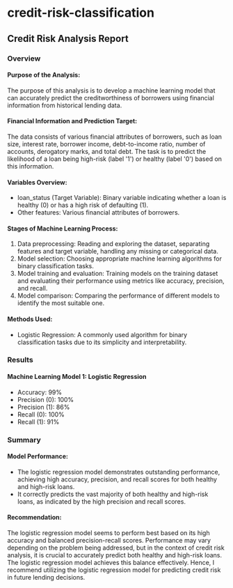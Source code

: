 # credit-risk-classification

## Credit Risk Analysis Report

### Overview

#### Purpose of the Analysis:
The purpose of this analysis is to develop a machine learning model that can accurately predict the creditworthiness of borrowers using financial information from historical lending data.

#### Financial Information and Prediction Target:
The data consists of various financial attributes of borrowers, such as loan size, interest rate, borrower income, debt-to-income ratio, number of accounts, derogatory marks, and total debt. The task is to predict the likelihood of a loan being high-risk (label '1') or healthy (label '0') based on this information.

#### Variables Overview:
* loan_status (Target Variable): Binary variable indicating whether a loan is healthy (0) or has a high risk of defaulting (1).
* Other features: Various financial attributes of borrowers.

#### Stages of Machine Learning Process:

1. Data preprocessing: Reading and exploring the dataset, separating features and target variable, handling any missing or categorical data.
2. Model selection: Choosing appropriate machine learning algorithms for binary classification tasks.
3. Model training and evaluation: Training models on the training dataset and evaluating their performance using metrics like accuracy, precision, and recall.
4. Model comparison: Comparing the performance of different models to identify the most suitable one.

#### Methods Used:
* Logistic Regression: A commonly used algorithm for binary classification tasks due to its simplicity and interpretability.

### Results
#### Machine Learning Model 1: Logistic Regression
* Accuracy: 99%
* Precision (0): 100%
* Precision (1): 86%
* Recall (0): 100%
* Recall (1): 91%

### Summary
#### Model Performance:
* The logistic regression model demonstrates outstanding performance, achieving high accuracy, precision, and recall scores for both healthy and high-risk loans.
* It correctly predicts the vast majority of both healthy and high-risk loans, as indicated by the high precision and recall scores.

#### Recommendation:
The logistic regression model seems to perform best based on its high accuracy and balanced precision-recall scores.
Performance may vary depending on the problem being addressed, but in the context of credit risk analysis, it is crucial to accurately predict both healthy and high-risk loans. The logistic regression model achieves this balance effectively.
Hence, I recommend utilizing the logistic regression model for predicting credit risk in future lending decisions.